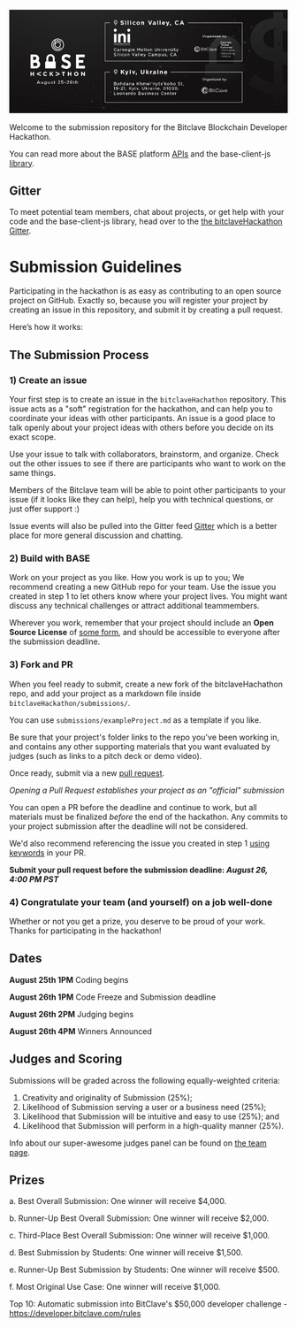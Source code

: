 ![Blockchain Developer Hackathon](docs/hackathon_banner.jpg)

Welcome to the submission repository for the Bitclave Blockchain Developer Hackathon.

You can read more about the BASE platform [APIs](https://base-node-staging.herokuapp.com/swagger-ui.html#/) and the base-client-js [library](https://github.com/bitclave/base-client-js).

## Gitter

To meet potential team members, chat about projects, or get help with your code and the base-client-js library, head over to the  [the bitclaveHackathon Gitter](https://gitter.im/bitclaveHackathon/Lobby#).


# Submission Guidelines

Participating in the hackathon is as easy as contributing to an open source project on GitHub. Exactly so, because you will register your project by creating an issue in this repository, and submit it by creating a pull request.

Here’s how it works:

## The Submission Process

### 1) Create an issue
Your first step is to create an issue in the `bitclaveHachathon` repository. This issue acts as a "soft" registration for the hackathon, and can help you to coordinate your ideas with other participants. An issue is a good place to talk openly about your project ideas with others before you decide on its exact scope.

Use your issue to talk with collaborators, brainstorm, and organize. Check out the other issues to see if there are participants who want to work on the same things.

Members of the Bitclave team will be able to point other participants to your issue (if it looks like they can help), help you with technical questions, or just offer support :)

Issue events will also be pulled into the Gitter feed [Gitter](https://gitter.im/bitclaveHackathon/Lobby#) which is a better place for more general discussion and chatting.

### 2) Build with BASE
Work on your project as you like. How you work is up to you; We recommend creating a new GitHub repo for your team.
Use the issue you created in step 1 to let others know where your project lives. You might want discuss any technical challenges or attract additional teammembers.

Wherever you work, remember that your project should include an **Open Source License** of [some form](https://opensource.org/licenses), and should be accessible to everyone after the submission deadline.

### 3) Fork and PR
When you feel ready to submit, create a new fork of the bitclaveHachathon repo, and add your project as a markdown file inside `bitclaveHackathon/submissions/`.

You can use `submissions/exampleProject.md` as a template if you like.

Be sure that your project's folder links to the repo you've been working in, and contains any other supporting materials that you want evaluated by judges (such as links to a pitch deck or demo video).

Once ready, submit via a new [pull request](https://github.com/bitclave/bitclaveHackathon/pulls).

*Opening a Pull Request establishes your project as an "official" submission*

You can open a PR before the deadline and continue to work, but all materials must be finalized *before* the end of the hackathon. Any commits to your project submission after the deadline will not be considered.

We'd also recommend referencing the issue you created in step 1 [using keywords](https://help.github.com/articles/closing-issues-using-keywords/) in your PR.

**Submit your pull request before the submission deadline: _August 26, 4:00 PM PST_**

### 4) Congratulate your team (and yourself) on a job well-done
Whether or not you get a prize, you deserve to be proud of your work. Thanks for participating in the hackathon!


## Dates

**August 25th 1PM**
Coding begins

**August 26th 1PM**
Code Freeze and Submission deadline

**August 26th 2PM**
Judging begins

**August 26th 4PM**
Winners Announced


## Judges and Scoring

Submissions will be graded across the following equally-weighted criteria:

1. Creativity and originality of Submission (25%);
1. Likelihood of Submission serving a user or a business need (25%);
1. Likelihood that Submission will be intuitive and easy to use (25%); and
1. Likelihood that Submission will perform in a high-quality manner (25%).

Info about our super-awesome judges panel can be found on [the team page](https://www.bitclave.com/en/#team).

## Prizes

a. Best Overall Submission: One winner will receive $4,000.

b. Runner-Up Best Overall Submission: One winner will receive $2,000.

c. Third-Place Best Overall Submission: One winner will receive $1,000.

d. Best Submission by Students: One winner will receive $1,500.

e. Runner-Up Best Submission by Students: One winner will receive $500.

f. Most Original Use Case: One winner will receive $1,000.

Top 10: Automatic submission into BitClave's $50,000 developer challenge - https://developer.bitclave.com/rules

